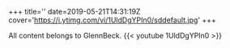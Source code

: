 +++
title=''
date=2019-05-21T14:31:19Z
cover='https://i.ytimg.com/vi/1UldDgYPIn0/sddefault.jpg'
+++

All content belongs to GlennBeck.
{{< youtube 1UldDgYPIn0 >}}
